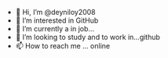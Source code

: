 - 👋 Hi, I’m @deyniloy2008
- 👀 I’m interested in GitHub
- 🌱 I’m currently a in job...
- 💞️ I’m looking to study and to work in...github
- 📫 How to reach me ... online 

<!---
deyniloy2008/deyniloy2008 is a ✨ special ✨ repository because its `README.md` (this file) appears on your GitHub profile.
You can click the Preview link to take a look at your changes.
--->
